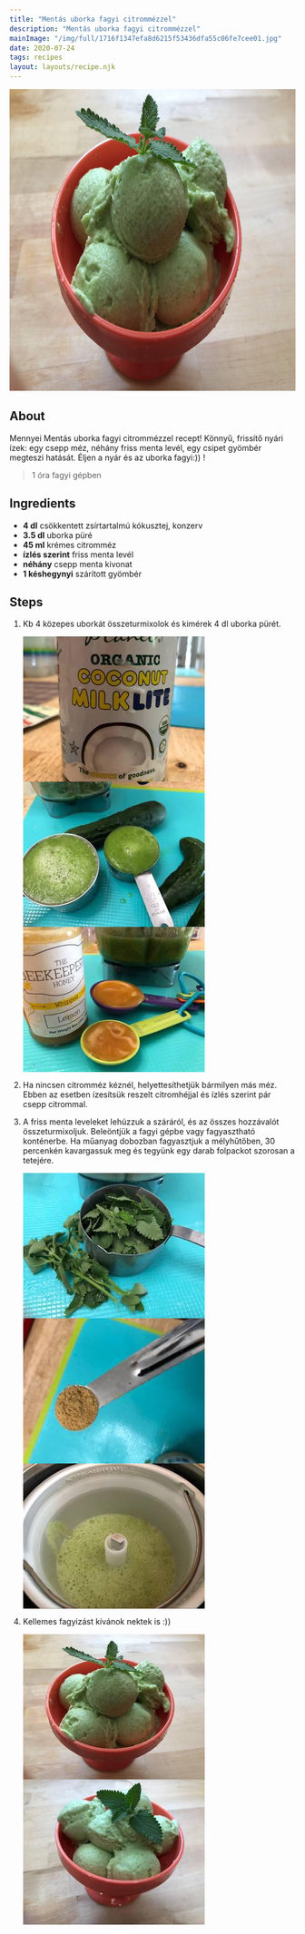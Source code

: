 ```yaml
---
title: "Mentás uborka fagyi citrommézzel"
description: "Mentás uborka fagyi citrommézzel"
mainImage: "/img/full/1716f1347efa8d6215f53436dfa55c06fe7cee01.jpg"
date: 2020-07-24
tags: recipes
layout: layouts/recipe.njk
---
```

                            
<p align="center"><a href="https://cookpad.com/hu/receptek/13258434-mentas-uborka-fagyi-citrommezzel" rel="Recipe source page"><img width="751" height="532" src="/img/full/1716f1347efa8d6215f53436dfa55c06fe7cee01.jpg"/></a></p>

## About
Mennyei Mentás uborka fagyi citrommézzel recept! Könnyű, frissítő nyári ízek: egy csepp méz, néhány friss menta levél, egy csipet gyömbér megteszi hatását. Éljen a nyár és az uborka fagyi:)) !

> 1 óra fagyi gépben 

## Ingredients
* **4 dl** csökkentett zsírtartalmú kókusztej, konzerv
* **3.5 dl** uborka püré
* **45 ml** krémes citromméz
* **ízlés szerint** friss menta levél
* **néhány** csepp menta kivonat
* **1 késhegynyi** szárított gyömbér

## Steps

1. Kb 4 közepes uborkát összeturmixolok és kimérek 4 dl uborka pürét.
 
    <p><img width="320" height="256" align="left" src="/img/full/4ad84f43f7c33181182f41f6d69b3488438e99cc.jpg"/></p><p><img width="320" height="256" align="left" src="/img/full/d248608ffe9d129d5dfa8c21039198ba1a3b886d.jpg"/></p><p><img width="320" height="256" align="left" src="/img/full/7abfcbf9ea48e17ee426939de0ae221c2ed94950.jpg"/></p><div style="clear: both"/>

2. Ha nincsen citromméz kéznél, helyettesíthetjük bármilyen más méz. Ebben az esetben ízesítsük reszelt citromhéjjal és ízlés szerint pár csepp citrommal.
 
    <div style="clear: both"/>

3. A friss menta leveleket lehúzzuk a száráról, és az összes hozzávalót összeturmixoljuk. Beleöntjük a fagyi gépbe vagy fagyasztható konténerbe. Ha műanyag dobozban fagyasztjuk a mélyhűtőben, 30 percenkén kavargassuk meg és tegyünk egy darab folpackot szorosan a tetejére.
 
    <p><img width="320" height="256" align="left" src="/img/full/d35bbf13b7d30cc30d496b552d1753600ed34f72.jpg"/></p><p><img width="320" height="256" align="left" src="/img/full/ddcd286b09e768e6bc0c23c335bcaed255cc717d.jpg"/></p><p><img width="320" height="256" align="left" src="/img/full/46a121abb0de01b4116bc51e5263e4e24d09de67.jpg"/></p><div style="clear: both"/>

4. Kellemes fagyizást kívánok nektek is :))
 
    <p><img width="320" height="256" align="left" src="/img/full/ea1f2b3bbb9a662cb1795b9ad36b8e4d3115c3ea.jpg"/></p><p><img width="320" height="256" align="left" src="/img/full/5651c7c6f2266a18189d97c96c1f6b170a3888d7.jpg"/></p><div style="clear: both"/>

